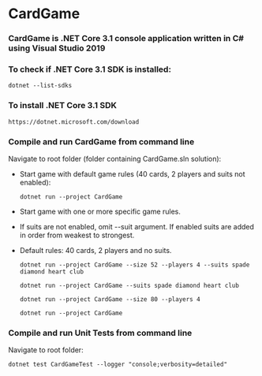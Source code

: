 # CardGame

### CardGame is .NET Core 3.1 console application written in C# using Visual Studio 2019

### To check if .NET Core 3.1 SDK is installed:
	dotnet --list-sdks

### To install .NET Core 3.1 SDK
	https://dotnet.microsoft.com/download

### Compile and run CardGame from command line

Navigate to root folder (folder containing CardGame.sln solution):

- Start game with default game rules (40 cards, 2 players and suits not enabled):

	  dotnet run --project CardGame

- Start game with one or more specific game rules. 
- If suits are not enabled, omit --suit argument. If enabled suits are added in order from weakest to strongest. 
- Default rules: 40 cards, 2 players and no suits.
	
	  dotnet run --project CardGame --size 52 --players 4 --suits spade diamond heart club
	
	  dotnet run --project CardGame --suits spade diamond heart club
 
	  dotnet run --project CardGame --size 80 --players 4

	  dotnet run --project CardGame

### Compile and run Unit Tests from command line

Navigate to root folder:

	dotnet test CardGameTest --logger "console;verbosity=detailed"
